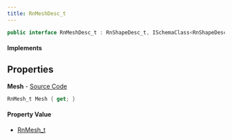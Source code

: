 ```yaml
---
title: RnMeshDesc_t
---
```


```csharp
public interface RnMeshDesc_t : RnShapeDesc_t, ISchemaClass<RnShapeDesc_t>, ISchemaClass<RnMeshDesc_t>, ISchemaField, ISchemaClass, INativeHandle
```

#### Implements

## Properties

**Mesh** - [Source Code](https://github.com/swiftly-solution/swiftlys2/blob/main/managed/src/SwiftlyS2.Generated/Schemas/Interfaces/RnMeshDesc_t.cs#L16)

```csharp
RnMesh_t Mesh { get; }
```

#### Property Value

- [RnMesh_t](/docs/api/shared/schemadefinitions/rnmesh_t)

